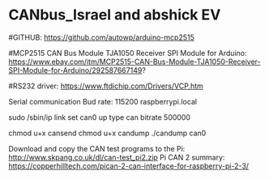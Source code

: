 # CANbus_Israel and abshick EV


#GITHUB: https://github.com/autowp/arduino-mcp2515  

#MCP2515 CAN Bus Module TJA1050 Receiver SPI Module for Arduino: https://www.ebay.com/itm/MCP2515-CAN-Bus-Module-TJA1050-Receiver-SPI-Module-for-Arduino/292587667149?

#RS232 driver: https://www.ftdichip.com/Drivers/VCP.htm

Serial communication 
Bud rate: 115200
raspberrypi.local


sudo /sbin/ip link set can0 up type can bitrate 500000

chmod u+x cansend
chmod u+x candump
./candump can0


Download and copy the CAN test programs to the Pi: http://www.skpang.co.uk/dl/can-test_pi2.zip
Pi CAN 2 summary: https://copperhilltech.com/pican-2-can-interface-for-raspberry-pi-2-3/
